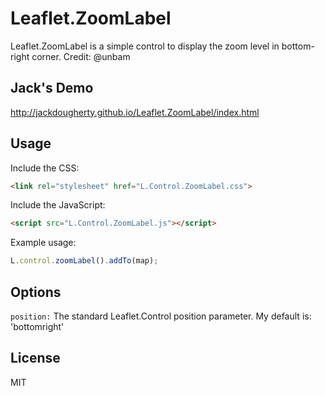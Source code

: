 Leaflet.ZoomLabel
====

Leaflet.ZoomLabel is a simple control to display the zoom level in bottom-right corner. Credit: @unbam

## Jack's Demo

http://jackdougherty.github.io/Leaflet.ZoomLabel/index.html

## Usage

Include the CSS:

```html
<link rel="stylesheet" href="L.Control.ZoomLabel.css">
```


Include the JavaScript:

```html
<script src="L.Control.ZoomLabel.js"></script>
```


Example usage:

```javascript
L.control.zoomLabel().addTo(map);
```


## Options

`position:` The standard Leaflet.Control position parameter. My default is: 'bottomright'



## License

MIT
